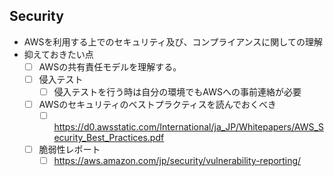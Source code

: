 ## Security
* AWSを利用する上でのセキュリティ及び、コンプライアンスに関しての理解
* 抑えておきたい点
  - [ ] AWSの共有責任モデルを理解する。
  - [ ] 侵入テスト
    - [ ] 侵入テストを行う時は自分の環境でもAWSへの事前連絡が必要
  - [ ] AWSのセキュリティのベストプラクティスを読んでおくべき
    - [ ] https://d0.awsstatic.com/International/ja_JP/Whitepapers/AWS_Security_Best_Practices.pdf
  - [ ] 脆弱性レポート
    - [ ] https://aws.amazon.com/jp/security/vulnerability-reporting/